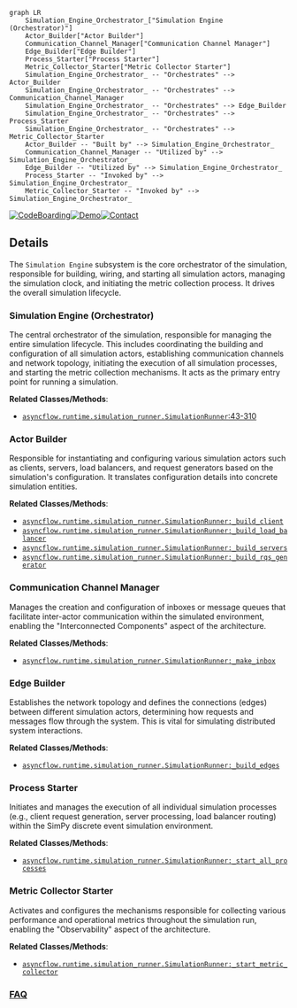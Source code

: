 ```mermaid
graph LR
    Simulation_Engine_Orchestrator_["Simulation Engine (Orchestrator)"]
    Actor_Builder["Actor Builder"]
    Communication_Channel_Manager["Communication Channel Manager"]
    Edge_Builder["Edge Builder"]
    Process_Starter["Process Starter"]
    Metric_Collector_Starter["Metric Collector Starter"]
    Simulation_Engine_Orchestrator_ -- "Orchestrates" --> Actor_Builder
    Simulation_Engine_Orchestrator_ -- "Orchestrates" --> Communication_Channel_Manager
    Simulation_Engine_Orchestrator_ -- "Orchestrates" --> Edge_Builder
    Simulation_Engine_Orchestrator_ -- "Orchestrates" --> Process_Starter
    Simulation_Engine_Orchestrator_ -- "Orchestrates" --> Metric_Collector_Starter
    Actor_Builder -- "Built by" --> Simulation_Engine_Orchestrator_
    Communication_Channel_Manager -- "Utilized by" --> Simulation_Engine_Orchestrator_
    Edge_Builder -- "Utilized by" --> Simulation_Engine_Orchestrator_
    Process_Starter -- "Invoked by" --> Simulation_Engine_Orchestrator_
    Metric_Collector_Starter -- "Invoked by" --> Simulation_Engine_Orchestrator_
```

[![CodeBoarding](https://img.shields.io/badge/Generated%20by-CodeBoarding-9cf?style=flat-square)](https://github.com/CodeBoarding/GeneratedOnBoardings)[![Demo](https://img.shields.io/badge/Try%20our-Demo-blue?style=flat-square)](https://www.codeboarding.org/demo)[![Contact](https://img.shields.io/badge/Contact%20us%20-%20contact@codeboarding.org-lightgrey?style=flat-square)](mailto:contact@codeboarding.org)

## Details

The `Simulation Engine` subsystem is the core orchestrator of the simulation, responsible for building, wiring, and starting all simulation actors, managing the simulation clock, and initiating the metric collection process. It drives the overall simulation lifecycle.

### Simulation Engine (Orchestrator)
The central orchestrator of the simulation, responsible for managing the entire simulation lifecycle. This includes coordinating the building and configuration of all simulation actors, establishing communication channels and network topology, initiating the execution of all simulation processes, and starting the metric collection mechanisms. It acts as the primary entry point for running a simulation.


**Related Classes/Methods**:

- <a href="https://github.com/AsyncFlow-Sim/AsyncFlow/blob/main/src/asyncflow/runtime/simulation_runner.py#L43-L310" target="_blank" rel="noopener noreferrer">`asyncflow.runtime.simulation_runner.SimulationRunner`:43-310</a>


### Actor Builder
Responsible for instantiating and configuring various simulation actors such as clients, servers, load balancers, and request generators based on the simulation's configuration. It translates configuration details into concrete simulation entities.


**Related Classes/Methods**:

- <a href="https://github.com/AsyncFlow-Sim/AsyncFlow/blob/main/src/asyncflow/runtime/simulation_runner.py" target="_blank" rel="noopener noreferrer">`asyncflow.runtime.simulation_runner.SimulationRunner:_build_client`</a>
- <a href="https://github.com/AsyncFlow-Sim/AsyncFlow/blob/main/src/asyncflow/runtime/simulation_runner.py" target="_blank" rel="noopener noreferrer">`asyncflow.runtime.simulation_runner.SimulationRunner:_build_load_balancer`</a>
- <a href="https://github.com/AsyncFlow-Sim/AsyncFlow/blob/main/src/asyncflow/runtime/simulation_runner.py" target="_blank" rel="noopener noreferrer">`asyncflow.runtime.simulation_runner.SimulationRunner:_build_servers`</a>
- <a href="https://github.com/AsyncFlow-Sim/AsyncFlow/blob/main/src/asyncflow/runtime/simulation_runner.py" target="_blank" rel="noopener noreferrer">`asyncflow.runtime.simulation_runner.SimulationRunner:_build_rqs_generator`</a>


### Communication Channel Manager
Manages the creation and configuration of inboxes or message queues that facilitate inter-actor communication within the simulated environment, enabling the "Interconnected Components" aspect of the architecture.


**Related Classes/Methods**:

- <a href="https://github.com/AsyncFlow-Sim/AsyncFlow/blob/main/src/asyncflow/runtime/simulation_runner.py" target="_blank" rel="noopener noreferrer">`asyncflow.runtime.simulation_runner.SimulationRunner:_make_inbox`</a>


### Edge Builder
Establishes the network topology and defines the connections (edges) between different simulation actors, determining how requests and messages flow through the system. This is vital for simulating distributed system interactions.


**Related Classes/Methods**:

- <a href="https://github.com/AsyncFlow-Sim/AsyncFlow/blob/main/src/asyncflow/runtime/simulation_runner.py" target="_blank" rel="noopener noreferrer">`asyncflow.runtime.simulation_runner.SimulationRunner:_build_edges`</a>


### Process Starter
Initiates and manages the execution of all individual simulation processes (e.g., client request generation, server processing, load balancer routing) within the SimPy discrete event simulation environment.


**Related Classes/Methods**:

- <a href="https://github.com/AsyncFlow-Sim/AsyncFlow/blob/main/src/asyncflow/runtime/simulation_runner.py" target="_blank" rel="noopener noreferrer">`asyncflow.runtime.simulation_runner.SimulationRunner:_start_all_processes`</a>


### Metric Collector Starter
Activates and configures the mechanisms responsible for collecting various performance and operational metrics throughout the simulation run, enabling the "Observability" aspect of the architecture.


**Related Classes/Methods**:

- <a href="https://github.com/AsyncFlow-Sim/AsyncFlow/blob/main/src/asyncflow/runtime/simulation_runner.py" target="_blank" rel="noopener noreferrer">`asyncflow.runtime.simulation_runner.SimulationRunner:_start_metric_collector`</a>




### [FAQ](https://github.com/CodeBoarding/GeneratedOnBoardings/tree/main?tab=readme-ov-file#faq)